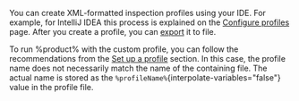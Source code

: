 [//]: # (title: Custom XML profiles)

You can create XML-formatted inspection profiles using your IDE. For example, for IntelliJ IDEA this process is explained
on the [Configure profiles](https://www.jetbrains.com/help/idea/customizing-profiles.html) page.  After you create a 
profile, you can [export](https://www.jetbrains.com/help/idea/customizing-profiles.html#export-and-import-a-profile) it 
to file.

To run %product% with the custom profile, you can follow the recommendations from the 
[Set up a profile](inspection-profiles.md#Set+up+a+profile) section. In this case, the profile name does not necessarily 
match the name of the containing file. The actual name is stored as the `%profileName%`{interpolate-variables="false"} 
value in the profile file.

